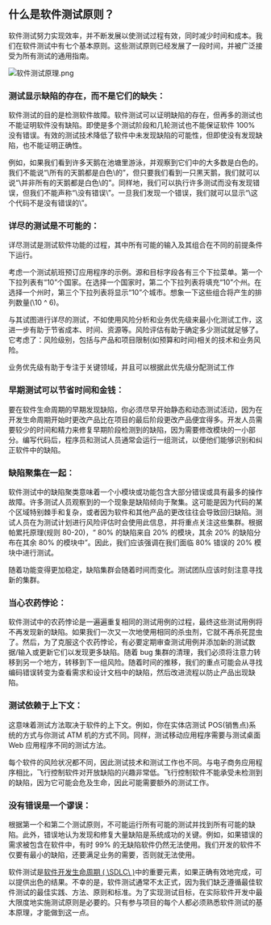 ## 什么是软件测试原则？

软件测试努力实现效率，并不断发展以使测试过程有效，同时减少时间和成本。我们在软件测试中有七个基本原则。这些测试原则已经发展了一段时间，并被广泛接受为所有测试的通用指南。

![软件测试原理.png](https://toolsqa.com/gallery/Software%20testing/1.Software%20Testing%20Principles.png)

### 测试显示缺陷的存在，而不是它们的缺失：

软件测试的目的是检测软件故障。软件测试可以证明缺陷的存在，但再多的测试也不能证明软件没有缺陷。即使是多个测试阶段和几轮测试也不能保证软件 100% 没有错误。有效的测试技术降低了软件中未发现缺陷的可能性，但即使没有发现缺陷，也不能证明正确性。

例如，如果我们看到许多天鹅在池塘里游泳，并观察到它们中的大多数是白色的。我们不能说“\所有的天鹅都是白色\的”，但只要我们看到一只黑天鹅，我们就可以说“\并非所有的天鹅都是白色\的”。同样地，我们可以执行许多测试而没有发现错误，但我们不能声称“\没有错误\”。一旦我们发现一个错误，我们就可以显示“\这个代码不是没有错误的\”。

### 详尽的测试是不可能的：

详尽测试是测试软件功能的过程，其中所有可能的输入及其组合在不同的前提条件下运行。

考虑一个测试航班预订应用程序的示例。源和目标字段各有三个下拉菜单。第一个下拉列表有“10”个国家。在选择一个国家时，第二个下拉列表将填充“10”个州。在选择一个州时，第三个下拉列表将显示“10”个城市。想象一下这些组合将产生的排列数量(\10 ^ 6\)。

与其试图进行详尽的测试，不如使用风险分析和业务优先级来最小化测试工作，这进一步有助于节省成本、时间、资源等。风险评估有助于确定多少测试就足够了。它考虑了：风险级别，包括与产品和项目限制(如预算和时间)相关的技术和业务风险。

业务优先级有助于专注于关键领域，并且可以根据此优先级分配测试工作

### 早期测试可以节省时间和金钱：

要在软件生命周期的早期发现缺陷，你必须尽早开始静态和动态测试活动，因为在开发生命周期开始时更改产品比在项目的最后阶段更改产品便宜得多。开发人员需要较少的时间和精力来修复早期阶段检测到的缺陷，因为需要修改模块的一小部分。编写代码后，程序员和测试人员通常会运行一组测试，以便他们能够识别和纠正软件中的缺陷。

### 缺陷聚集在一起：

软件测试中的缺陷聚类意味着一个小模块或功能包含大部分错误或具有最多的操作故障。许多测试人员观察到的一个现象是缺陷倾向于聚集。这可能是因为代码的某个区域特别棘手和复杂，或者因为软件和其他产品的更改往往会导致回归缺陷。测试人员在为测试计划进行风险评估时会使用此信息，并将重点关注这些集群。根据帕累托原理(规则 80-20)，“ 80% 的缺陷来自 20% 的模块，其余 20% 的缺陷分布在其余 80% 的模块中”。因此，我们应该强调在我们面临 80% 错误的 20% 模块中进行测试。

随着功能变得更加稳定，缺陷集群会随着时间而变化。测试团队应该时刻注意寻找新的集群。

### 当心农药悖论：

软件测试中的农药悖论是一遍遍重复相同的测试用例的过程，最终这些测试用例将不再发现新的缺陷。如果我们一次又一次地使用相同的杀虫剂，它就不再杀死昆虫了。然后，为了克服这个农药悖论，有必要定期审查测试用例并添加新的测试数据/输入或更新它们以发现更多缺陷。随着 bug 集群的清理，我们必须将注意力转移到另一个地方，转移到下一组风险。随着时间的推移，我们的重点可能会从寻找编码错误转变为查看需求和设计文档中的缺陷，然后改进流程以防止产品出现缺陷。

### 测试依赖于上下文：

这意味着测试方法取决于软件的上下文。例如，你在实体店测试 POS(销售点)系统的方式与你测试 ATM 机的方式不同。同样，测试移动应用程序需要与测试桌面 Web 应用程序不同的测试方法。

每个软件的风险状况都不同，因此测试技术和测试工作也不同。与电子商务应用程序相比，飞行控制软件对开放缺陷的兴趣非常低。飞行控制软件不能承受未检测到的缺陷，因为它可能会危及生命，因此可能需要额外的测试工作。

### 没有错误是一个谬误：

根据第一个和第二个测试原则，不可能运行所有可能的测试并找到所有可能的缺陷。此外，错误地认为发现和修复大量缺陷是系统成功的关键。例如，如果错误的需求被包含在软件中，有时 99% 的无缺陷软件仍然无法使用。我们开发的软件不仅要有最小的缺陷，还要满足业务的需要，否则就无法使用。

软件测试是[软件开发生命周期 ( \SDLC\ )](https://en.wikipedia.org/wiki/Systems_development_life_cycle)中的重要元素，如果正确有效地完成，可以提供出色的结果。不幸的是，软件测试通常不太正式，因为我们缺乏遵循最佳软件测试的最佳实践、方法、原则和标准。为了实现测试目标，在实际软件开发中最大限度地实施测试原则是必要的。只有参与项目的每个人都必须熟悉软件测试的基本原理，才能做到这一点。